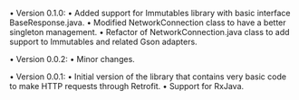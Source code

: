 • Version 0.1.0:
    • Added support for Immutables library with basic interface BaseResponse.java.
    • Modified NetworkConnection class to have a better singleton management.
    • Refactor of NetworkConnection.java class to add support to Immutables and related Gson adapters.

• Version 0.0.2:
    • Minor changes.

• Version 0.0.1:
    • Initial version of the library that contains very basic code to make HTTP requests through Retrofit.
    • Support for RxJava.
